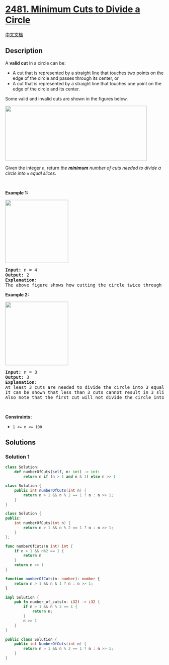 # [2481. Minimum Cuts to Divide a Circle](https://leetcode.com/problems/minimum-cuts-to-divide-a-circle)

[中文文档](/solution/2400-2499/2481.Minimum%20Cuts%20to%20Divide%20a%20Circle/README.md)

## Description

<p>A <strong>valid cut</strong> in a circle can be:</p>

<ul>
	<li>A cut that is represented by a straight line that touches two points on the edge of the circle and passes through its center, or</li>
	<li>A cut that is represented by a straight line that touches one point on the edge of the circle and its center.</li>
</ul>

<p>Some valid and invalid cuts are shown in the figures below.</p>
<img alt="" src="https://fastly.jsdelivr.net/gh/doocs/leetcode@main/solution/2400-2499/2481.Minimum%20Cuts%20to%20Divide%20a%20Circle/images/alldrawio.png" style="width: 450px; height: 174px;" />
<p>Given the integer <code>n</code>, return <em>the <strong>minimum</strong> number of cuts needed to divide a circle into </em><code>n</code><em> equal slices</em>.</p>

<p>&nbsp;</p>
<p><strong class="example">Example 1:</strong></p>
<img alt="" src="https://fastly.jsdelivr.net/gh/doocs/leetcode@main/solution/2400-2499/2481.Minimum%20Cuts%20to%20Divide%20a%20Circle/images/11drawio.png" style="width: 200px; height: 200px;" />
<pre>
<strong>Input:</strong> n = 4
<strong>Output:</strong> 2
<strong>Explanation:</strong> 
The above figure shows how cutting the circle twice through the middle divides it into 4 equal slices.
</pre>

<p><strong class="example">Example 2:</strong></p>
<img alt="" src="https://fastly.jsdelivr.net/gh/doocs/leetcode@main/solution/2400-2499/2481.Minimum%20Cuts%20to%20Divide%20a%20Circle/images/22drawio.png" style="width: 200px; height: 201px;" />
<pre>
<strong>Input:</strong> n = 3
<strong>Output:</strong> 3
<strong>Explanation:</strong>
At least 3 cuts are needed to divide the circle into 3 equal slices. 
It can be shown that less than 3 cuts cannot result in 3 slices of equal size and shape.
Also note that the first cut will not divide the circle into distinct parts.
</pre>

<p>&nbsp;</p>
<p><strong>Constraints:</strong></p>

<ul>
	<li><code>1 &lt;= n &lt;= 100</code></li>
</ul>

## Solutions

### Solution 1

<!-- tabs:start -->

```python
class Solution:
    def numberOfCuts(self, n: int) -> int:
        return n if (n > 1 and n & 1) else n >> 1
```

```java
class Solution {
    public int numberOfCuts(int n) {
        return n > 1 && n % 2 == 1 ? n : n >> 1;
    }
}
```

```cpp
class Solution {
public:
    int numberOfCuts(int n) {
        return n > 1 && n % 2 == 1 ? n : n >> 1;
    }
};
```

```go
func numberOfCuts(n int) int {
	if n > 1 && n%2 == 1 {
		return n
	}
	return n >> 1
}
```

```ts
function numberOfCuts(n: number): number {
    return n > 1 && n & 1 ? n : n >> 1;
}
```

```rust
impl Solution {
    pub fn number_of_cuts(n: i32) -> i32 {
        if n > 1 && n % 2 == 1 {
            return n;
        }
        n >> 1
    }
}
```

```cs
public class Solution {
    public int NumberOfCuts(int n) {
        return n > 1 && n % 2 == 1 ? n : n >> 1;
    }
}
```

<!-- tabs:end -->

<!-- end -->
